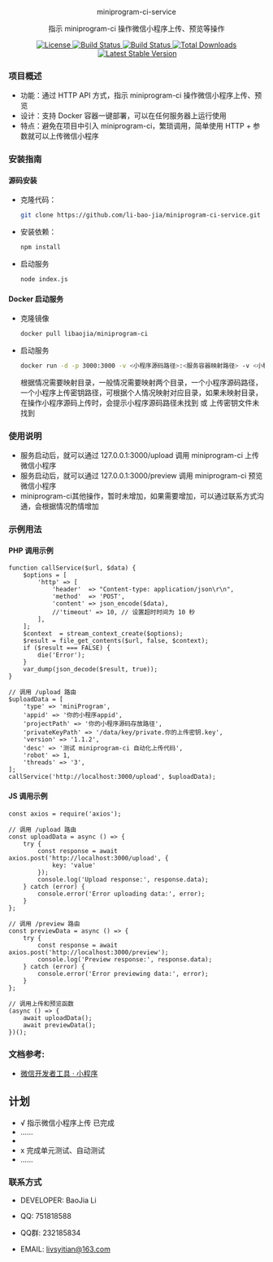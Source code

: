 <div align=center>
  <p align="center">miniprogram-ci-service</p>
  <p align="center">指示 miniprogram-ci 操作微信小程序上传、预览等操作</p>
</div>
<div align=center>
  <p align="center">
    <a href="https://github.com/li-bao-jia">
      <img src="https://img.shields.io/github/license/li-bao-jia/miniprogram-ci-service" alt="License">
    </a>
    <a href="https://hub.docker.com/r/libaojia/miniprogram-ci-service">
      <img src="https://img.shields.io/badge/node-v18.20.0-blue" alt="Build Status">
    </a>
    <a href="https://hub.docker.com/r/libaojia/miniprogram-ci-service">
      <img src="https://img.shields.io/docker/pulls/libaojia/miniprogram-ci-service" alt="Build Status">
    </a>
    <a href="https://hub.docker.com/r/libaojia/miniprogram-ci-service">
      <img src="https://img.shields.io/docker/stars/libaojia/miniprogram-ci-service" alt="Total Downloads">
    </a>
    <a href="https://hub.docker.com/r/libaojia/miniprogram-ci-service">
      <img src="https://img.shields.io/docker/v/libaojia/miniprogram-ci-service?sort=semver" alt="Latest Stable Version" style="margin-left: 3px">
    </a>
  </p>
</div>

### 项目概述
- 功能：通过 HTTP API 方式，指示 miniprogram-ci 操作微信小程序上传、预览
- 设计：支持 Docker 容器一键部署，可以在任何服务器上运行使用
- 特点：避免在项目中引入 miniprogram-ci，繁琐调用，简单使用 HTTP + 参数就可以上传微信小程序

### 安装指南

#### 源码安装

- 克隆代码：
    ```sh
    git clone https://github.com/li-bao-jia/miniprogram-ci-service.git
    ```
  
- 安装依赖：
    ```sh
    npm install
    ```

- 启动服务
    ```sh
    node index.js 
    ```

#### Docker 启动服务

- 克隆镜像
    ```sh
    docker pull libaojia/miniprogram-ci
    ```

- 启动服务
    ```sh
    docker run -d -p 3000:3000 -v <小程序源码路径>:<服务容器映射路径> -v <小程序上传密钥路径>:<服务容器传密钥路径> --name miniprogram-ci miniprogram-ci
    ```
  根据情况需要映射目录，一般情况需要映射两个目录，一个小程序源码路径，一个小程序上传密钥路径，可根据个人情况映射对应目录，如果未映射目录，在操作小程序源码上传时，会提示小程序源码路径未找到 或 上传密钥文件未找到 

### 使用说明

- 服务启动后，就可以通过 127.0.0.1:3000/upload 调用 miniprogram-ci 上传微信小程序
- 服务启动后，就可以通过 127.0.0.1:3000/preview 调用 miniprogram-ci 预览微信小程序
- miniprogram-ci其他操作，暂时未增加，如果需要增加，可以通过联系方式沟通，会根据情况酌情增加

### 示例用法

#### PHP 调用示例
    function callService($url, $data) {
        $options = [
            'http' => [
                'header'  => "Content-type: application/json\r\n",
                'method'  => 'POST',
                'content' => json_encode($data),
                //'timeout' => 10, // 设置超时时间为 10 秒
            ],
        ];
        $context  = stream_context_create($options);
        $result = file_get_contents($url, false, $context);
        if ($result === FALSE) {
            die('Error');
        }
        var_dump(json_decode($result, true));
    }

    // 调用 /upload 路由
    $uploadData = [
        'type' => 'miniProgram',
        'appid' => '你的小程序appid',
        'projectPath' => '你的小程序源码存放路径',
        'privateKeyPath' => '/data/key/private.你的上传密钥.key',
        'version' => '1.1.2',
        'desc' => '测试 miniprogram-ci 自动化上传代码',
        'robot' => 1,
        'threads' => '3',
    ];
    callService('http://localhost:3000/upload', $uploadData);

#### JS 调用示例
    const axios = require('axios');

    // 调用 /upload 路由
    const uploadData = async () => {
        try {
            const response = await axios.post('http://localhost:3000/upload', {
                key: 'value'
            });
            console.log('Upload response:', response.data);
        } catch (error) {
            console.error('Error uploading data:', error);
        }
    };
    
    // 调用 /preview 路由
    const previewData = async () => {
        try {
            const response = await axios.post('http://localhost:3000/preview');
            console.log('Preview response:', response.data);
        } catch (error) {
            console.error('Error previewing data:', error);
        }
    };
    
    // 调用上传和预览函数
    (async () => {
        await uploadData();
        await previewData();
    })();

### 文档参考:

- [微信开发者工具 · 小程序](https://developers.weixin.qq.com/miniprogram/dev/devtools/ci.html)

## 计划

+ √ 指示微信小程序上传 已完成
+ ……
+
+ x 完成单元测试、自动测试
+ ……


### 联系方式

- DEVELOPER: BaoJia Li

- QQ: 751818588

- QQ群: 232185834

- EMAIL: livsyitian@163.com
